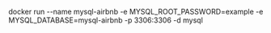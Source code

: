 docker run --name mysql-airbnb -e MYSQL_ROOT_PASSWORD=example -e MYSQL_DATABASE=mysql-airbnb  -p 3306:3306 -d mysql